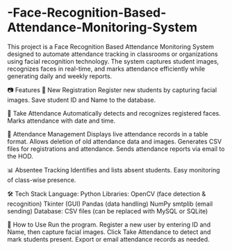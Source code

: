 # -Face-Recognition-Based-Attendance-Monitoring-System
This project is a Face Recognition Based Attendance Monitoring System designed to automate attendance tracking in classrooms or organizations using facial recognition technology. The system captures student images, recognizes faces in real-time, and marks attendance efficiently while generating daily and weekly reports.

📷 Features
🔐 New Registration
Register new students by capturing facial images.
Save student ID and Name to the database.

📸 Take Attendance
Automatically detects and recognizes registered faces.
Marks attendance with date and time.

🧾 Attendance Management
Displays live attendance records in a table format.
Allows deletion of old attendance data and images.
Generates CSV files for registrations and attendance.
Sends attendance reports via email to the HOD.

📊 Absentee Tracking
Identifies and lists absent students.
Easy monitoring of class-wise presence.

🛠️ Tech Stack
Language: Python
Libraries:
OpenCV (face detection & recognition)
Tkinter (GUI)
Pandas (data handling)
NumPy
smtplib (email sending)
Database: CSV files (can be replaced with MySQL or SQLite)

📌 How to Use
Run the program.
Register a new user by entering ID and Name, then capture facial images.
Click Take Attendance to detect and mark students present.
Export or email attendance records as needed.
